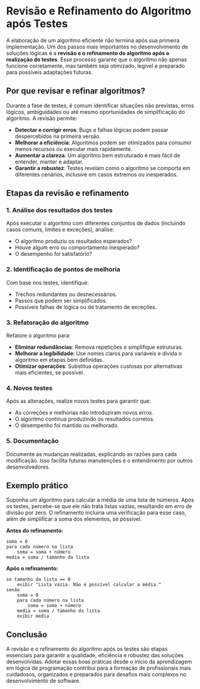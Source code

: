 
# Revisão e Refinamento do Algoritmo após Testes

A elaboração de um algoritmo eficiente não termina após sua primeira implementação. Um dos passos mais importantes no desenvolvimento de soluções lógicas é a **revisão e o refinamento do algoritmo após a realização de testes**. Esse processo garante que o algoritmo não apenas funcione corretamente, mas também seja otimizado, legível e preparado para possíveis adaptações futuras.

## Por que revisar e refinar algoritmos?

Durante a fase de testes, é comum identificar situações não previstas, erros lógicos, ambiguidades ou até mesmo oportunidades de simplificação do algoritmo. A revisão permite:

- **Detectar e corrigir erros**: Bugs e falhas lógicas podem passar despercebidos na primeira versão.
- **Melhorar a eficiência**: Algoritmos podem ser otimizados para consumir menos recursos ou executar mais rapidamente.
- **Aumentar a clareza**: Um algoritmo bem estruturado é mais fácil de entender, manter e adaptar.
- **Garantir a robustez**: Testes revelam como o algoritmo se comporta em diferentes cenários, inclusive em casos extremos ou inesperados.

## Etapas da revisão e refinamento

### 1. Análise dos resultados dos testes

Após executar o algoritmo com diferentes conjuntos de dados (incluindo casos comuns, limites e exceções), analise:

- O algoritmo produziu os resultados esperados?
- Houve algum erro ou comportamento inesperado?
- O desempenho foi satisfatório?

### 2. Identificação de pontos de melhoria

Com base nos testes, identifique:

- Trechos redundantes ou desnecessários.
- Passos que podem ser simplificados.
- Possíveis falhas de lógica ou de tratamento de exceções.

### 3. Refatoração do algoritmo

Refatore o algoritmo para:

- **Eliminar redundâncias**: Remova repetições e simplifique estruturas.
- **Melhorar a legibilidade**: Use nomes claros para variáveis e divida o algoritmo em etapas bem definidas.
- **Otimizar operações**: Substitua operações custosas por alternativas mais eficientes, se possível.

### 4. Novos testes

Após as alterações, realize novos testes para garantir que:

- As correções e melhorias não introduziram novos erros.
- O algoritmo continua produzindo os resultados corretos.
- O desempenho foi mantido ou melhorado.

### 5. Documentação

Documente as mudanças realizadas, explicando as razões para cada modificação. Isso facilita futuras manutenções e o entendimento por outros desenvolvedores.

## Exemplo prático

Suponha um algoritmo para calcular a média de uma lista de números. Após os testes, percebe-se que ele não trata listas vazias, resultando em erro de divisão por zero. O refinamento incluiria uma verificação para esse caso, além de simplificar a soma dos elementos, se possível.

**Antes do refinamento:**
```pseudocode
soma = 0
para cada número na lista
    soma = soma + número
media = soma / tamanho da lista
```

**Após o refinamento:**
```pseudocode
se tamanho da lista == 0
    exibir "Lista vazia. Não é possível calcular a média."
senão
    soma = 0
    para cada número na lista
        soma = soma + número
    media = soma / tamanho da lista
    exibir media
```

## Conclusão

A revisão e o refinamento do algoritmo após os testes são etapas essenciais para garantir a qualidade, eficiência e robustez das soluções desenvolvidas. Adotar essas boas práticas desde o início da aprendizagem em lógica de programação contribui para a formação de profissionais mais cuidadosos, organizados e preparados para desafios mais complexos no desenvolvimento de software.
```
